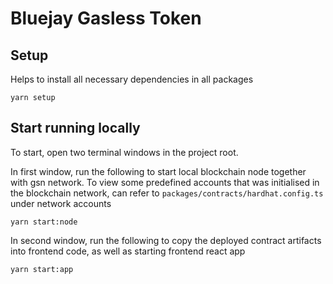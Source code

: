 # Bluejay Gasless Token

## Setup
Helps to install all necessary dependencies in all packages
```
yarn setup
```

## Start running locally
To start, open two terminal windows in the project root. 

In first window, run the following to start local blockchain node together with gsn network. To view some predefined accounts that was initialised in the blockchain network, can refer to `packages/contracts/hardhat.config.ts` under network accounts
```
yarn start:node
```

In second window, run the following to copy the deployed contract artifacts into frontend code, as well as starting frontend react app
```
yarn start:app
```

